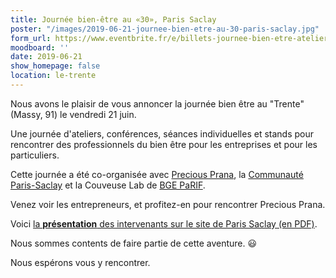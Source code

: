 ```yaml
---
title: Journée bien-être au «30», Paris Saclay
poster: "/images/2019-06-21-journee-bien-etre-au-30-paris-saclay.jpg"
form_url: https://www.eventbrite.fr/e/billets-journee-bien-etre-atelier-et-conferences-bien-etre-et-sante-au-travail-62978076121
moodboard: ''
date: 2019-06-21
show_homepage: false
location: le-trente
---
```

Nous avons le plaisir de vous annoncer la journée bien être au "Trente" (Massy, 91) le vendredi 21 juin.

Une journée d'ateliers, conférences, séances individuelles et stands pour rencontrer des professionnels du bien être pour les entreprises et pour les particuliers.

Cette journée a été co-organisée avec [Precious Prana](https://precious-prana.com), la [Communauté Paris-Saclay](http://www.paris-saclay.com/) et la Couveuse Lab de [BGE PaRIF](http://www.bge-parif.com/sites/bge/accueil.html).

Venez voir les entrepreneurs, et profitez-en pour rencontrer Precious Prana.

Voici [la **présentation** des intervenants sur le site de Paris Saclay (en PDF)](http://www.paris-saclay.com/fileadmin/images/actualites/Presentation_intervenants_journee_bien-etre.pdf).

Nous sommes contents de faire partie de cette aventure. 😃

Nous espérons vous y rencontrer.